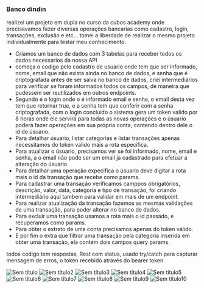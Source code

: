 ### Banco dindin

realizei um projeto em dupla no curso da cubos academy onde precisavamos fazer diversas operações bancarias como cadastro, login, transações, exclusão e etc...
tomei a liberdade de realizar o mesmo projeto individualmente para testar meu conhecimento.

* Criamos um banco de dados com 3 tabelas para receber todos os dados necessarios da nossa API
* começa o codigo pelo cadastro de usuario onde tem que ser informado, nome, email que não exista ainda no banco de dados, e senha que é criptografada antes de ser salva no banco de dados, criei intermediários para verificar se foram informados todos os campos, de maneira que pudessem ser reutilizados em outros endpoints.
* Segundo é o login onde o é informado email e senha, o email desta vez tem que retornar true, e a senha tem que conferir com a senha criptografada, com o login concluido o sistema gera um token valido por 8 horas onde ele servirá para todas as novas operações e o úsuario poderá fazer operações em sua própria conta, contendo dentro dele o id do úsuario.
* Para detalhar úsuario, listar categorias e listar transações apenas necessitamos do token valido mais a rota especifica.
* Para atualizar o úsuario, precisamos ver se foi informado, nome, email e senha, a o email não pode ser um email ja cadastrado para efetuar a alteração do úsuario.
* Para detalhar uma operação expecifica o úsuario deve digitar a rota mais o id da transação que recebe como params.
* Para cadastrar uma transação verificamos camppos obrigatórios, descrição, valor, data, categoria e tipo de transação, foi criando intermediário aqui tambem para validar em mais de um endpoint.
* Para realizar atualização da transação fazemos as mesmas validações de uma transação, para poder alterar no banco de dados.
* Para excluir uma transação usamos a rota mais o id passado, e recuperamos como params.
* Para obter o extrato de uma conta precisamos apenas do token válido.
* E por fim o extra que filtrar uma transação pela categoria inserida em obter uma transação, ela contém dois campos query params.

todos codigo tem respostas, Rest com status, usado try/catch para capturar mensagem de erros, o token recebido através do bearer token.

![Sem título](https://user-images.githubusercontent.com/91357497/222984032-4581e107-0420-4e3e-a763-f3c4d8a47ab7.jpg)
![Sem título2](https://user-images.githubusercontent.com/91357497/222984037-3e913dc5-cefe-4966-8639-d650c5c8ac04.jpg)
![Sem título3](https://user-images.githubusercontent.com/91357497/222984038-d9f13993-3a1b-4f3e-bd2f-e55c7c15a114.jpg)
![Sem título4](https://user-images.githubusercontent.com/91357497/222984040-81d2511c-797a-4553-ad3a-6ea481f16dec.jpg)
![Sem título5](https://user-images.githubusercontent.com/91357497/222984042-a3e41c25-379f-4080-890b-523b656a5d2b.jpg)
![Sem título6](https://user-images.githubusercontent.com/91357497/222984043-ad6e4b3d-1269-47f7-b9e8-52c555075402.jpg)
![Sem título7](https://user-images.githubusercontent.com/91357497/222984044-868949ff-5eea-4a95-bf2b-ad04f40f5847.jpg)
![Sem título8](https://user-images.githubusercontent.com/91357497/222984047-c1d6171c-3094-4358-9878-cf2f46ddbb3f.jpg)
![Sem título9](https://user-images.githubusercontent.com/91357497/222984048-f8edc69a-e0f9-4e31-8299-6f0062efd15a.jpg)
![Sem título10](https://user-images.githubusercontent.com/91357497/222984049-5b396da2-215f-495a-b10e-ace24baf5629.jpg)

